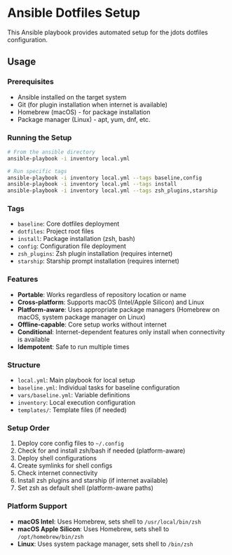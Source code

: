 # Ansible Dotfiles Setup

This Ansible playbook provides automated setup for the jdots dotfiles configuration.

## Usage

### Prerequisites
- Ansible installed on the target system
- Git (for plugin installation when internet is available)
- Homebrew (macOS) - for package installation
- Package manager (Linux) - apt, yum, dnf, etc.

### Running the Setup

```bash
# From the ansible directory
ansible-playbook -i inventory local.yml

# Run specific tags
ansible-playbook -i inventory local.yml --tags baseline,config
ansible-playbook -i inventory local.yml --tags install
ansible-playbook -i inventory local.yml --tags zsh_plugins,starship
```

### Tags

- `baseline`: Core dotfiles deployment
- `dotfiles`: Project root files
- `install`: Package installation (zsh, bash)
- `config`: Configuration file deployment
- `zsh_plugins`: Zsh plugin installation (requires internet)
- `starship`: Starship prompt installation (requires internet)

### Features

- **Portable**: Works regardless of repository location or name
- **Cross-platform**: Supports macOS (Intel/Apple Silicon) and Linux
- **Platform-aware**: Uses appropriate package managers (Homebrew on macOS, system package manager on Linux)
- **Offline-capable**: Core setup works without internet
- **Conditional**: Internet-dependent features only install when connectivity is available
- **Idempotent**: Safe to run multiple times

### Structure

- `local.yml`: Main playbook for local setup
- `baseline.yml`: Individual tasks for baseline configuration
- `vars/baseline.yml`: Variable definitions
- `inventory`: Local execution configuration
- `templates/`: Template files (if needed)

### Setup Order

1. Deploy core config files to `~/.config`
2. Check for and install zsh/bash if needed (platform-aware)
3. Deploy shell configurations
4. Create symlinks for shell configs
5. Check internet connectivity
6. Install zsh plugins and starship (if internet available)
7. Set zsh as default shell (platform-aware paths)

### Platform Support

- **macOS Intel**: Uses Homebrew, sets shell to `/usr/local/bin/zsh`
- **macOS Apple Silicon**: Uses Homebrew, sets shell to `/opt/homebrew/bin/zsh`
- **Linux**: Uses system package manager, sets shell to `/bin/zsh` 